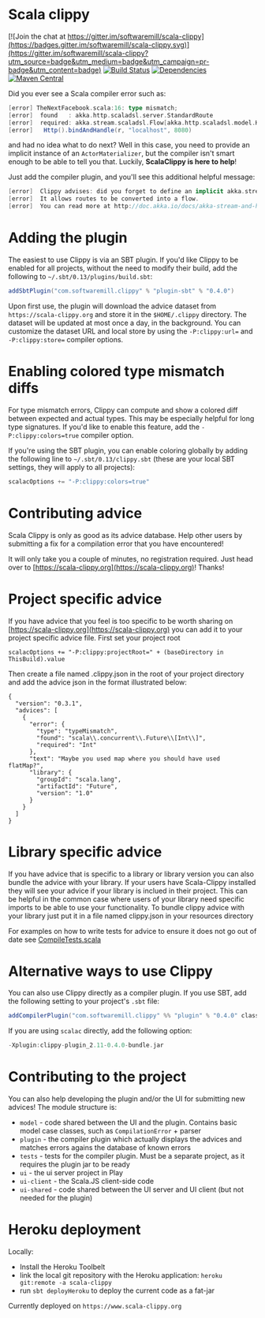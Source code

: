 # Scala clippy

[![Join the chat at https://gitter.im/softwaremill/scala-clippy](https://badges.gitter.im/softwaremill/scala-clippy.svg)](https://gitter.im/softwaremill/scala-clippy?utm_source=badge&utm_medium=badge&utm_campaign=pr-badge&utm_content=badge)
[![Build Status](https://travis-ci.org/softwaremill/scala-clippy.svg?branch=master)](https://travis-ci.org/softwaremill/scala-clippy)
[![Dependencies](https://app.updateimpact.com/badge/634276070333485056/clippy.svg?config=compile)](https://app.updateimpact.com/latest/634276070333485056/clippy)
[![Maven Central](https://maven-badges.herokuapp.com/maven-central/com.softwaremill.clippy/plugin_2.11/badge.svg)](https://maven-badges.herokuapp.com/maven-central/com.softwaremill.clippy/plugin_2.11)

Did you ever see a Scala compiler error such as:

````scala
[error] TheNextFacebook.scala:16: type mismatch;
[error]  found   : akka.http.scaladsl.server.StandardRoute
[error]  required: akka.stream.scaladsl.Flow[akka.http.scaladsl.model.HttpRequest,akka.http.scaladsl.model.HttpResponse,Any]
[error]   Http().bindAndHandle(r, "localhost", 8080)
````

and had no idea what to do next? Well in this case, you need to provide an implicit instance of an `ActorMaterializer`,
but the compiler isn't smart enough to be able to tell you that. Luckily, **ScalaClippy is here to help**!

Just add the compiler plugin, and you'll see this additional helpful message:

````scala
[error]  Clippy advises: did you forget to define an implicit akka.stream.ActorMaterializer?
[error]  It allows routes to be converted into a flow.
[error]  You can read more at http://doc.akka.io/docs/akka-stream-and-http-experimental/2.0/scala/http/routing-dsl/index.html
````

# Adding the plugin

The easiest to use Clippy is via an SBT plugin. If you'd like Clippy to be enabled for all projects, without
the need to modify their build, add the following to `~/.sbt/0.13/plugins/build.sbt`:

````scala
addSbtPlugin("com.softwaremill.clippy" % "plugin-sbt" % "0.4.0")
````

Upon first use, the plugin will download the advice dataset from `https://scala-clippy.org` and store it in the
`$HOME/.clippy` directory. The dataset will be updated at most once a day, in the background. You can customize the
dataset URL and local store by using the `-P:clippy:url=` and `-P:clippy:store=` compiler options.

# Enabling colored type mismatch diffs

For type mismatch errors, Clippy can compute and show a colored diff between expected and actual types. This may be
especially helpful for long type signatures. If you'd like to enable this feature, add the
`-P:clippy:colors=true` compiler option.

If you're using the SBT plugin, you can enable coloring globally by adding the following line to
`~/.sbt/0.13/clippy.sbt` (these are your local SBT settings, they will apply to all projects):

````scala
scalacOptions += "-P:clippy:colors=true"
````

# Contributing advice

Scala Clippy is only as good as its advice database. Help other users by submitting a fix for a compilation error that
you have encountered!

It will only take you a couple of minutes, no registration required. Just head over to
[https://scala-clippy.org](https://scala-clippy.org)! Thanks!

# Project specific advice

If you have advice that you feel is too specific to be worth sharing on [https://scala-clippy.org](https://scala-clippy.org)
you can add it to your project specific advice file.
First set your project root
````
scalacOptions += "-P:clippy:projectRoot=" + (baseDirectory in ThisBuild).value
````
Then create a file named .clippy.json in the root of your project directory and add the advice json in the format illustrated below:

````
{
  "version": "0.3.1",
  "advices": [
    {
      "error": {
        "type": "typeMismatch",
        "found": "scala\\.concurrent\\.Future\\[Int\\]",
        "required": "Int"
      },
      "text": "Maybe you used map where you should have used flatMap?",
      "library": {
        "groupId": "scala.lang",
        "artifactId": "Future",
        "version": "1.0"
      }
    }
  ]
}
````

# Library specific advice

If you have advice that is specific to a library or library version you can also bundle the advice with your library.
If your users have Scala-Clippy installed they will see your advice if your library is inclued in their project.
This can be helpful in the common case where users of your library need specific imports to be able to use your functionality.
To bundle clippy advice with your library just put it in a file named clippy.json in your resources directory

For examples on how to write tests for advice to ensure it does not go out of date see [CompileTests.scala](./tests/src/test/scala/org/softwaremill/clippy/CompileTests.scala)

# Alternative ways to use Clippy

You can also use Clippy directly as a compiler plugin. If you use SBT, add the following setting to your
project's `.sbt` file:

````scala
addCompilerPlugin("com.softwaremill.clippy" %% "plugin" % "0.4.0" classifier "bundle")
````

If you are using `scalac` directly, add the following option:

````scala
-Xplugin:clippy-plugin_2.11-0.4.0-bundle.jar
````

# Contributing to the project

You can also help developing the plugin and/or the UI for submitting new advices! The module structure is:

* `model` - code shared between the UI and the plugin. Contains basic model case classes, such as `CompilationError` + parser
* `plugin` - the compiler plugin which actually displays the advices and matches errors agains the database of known errors
* `tests` - tests for the compiler plugin. Must be a separate project, as it requires the plugin jar to be ready
* `ui` - the ui server project in Play
* `ui-client` - the Scala.JS client-side code
* `ui-shared` - code shared between the UI server and UI client (but not needed for the plugin)

# Heroku deployment

Locally:

* Install the Heroku Toolbelt
* link the local git repository with the Heroku application: `heroku git:remote -a scala-clippy`
* run `sbt deployHeroku` to deploy the current code as a fat-jar

Currently deployed on `https://www.scala-clippy.org`
